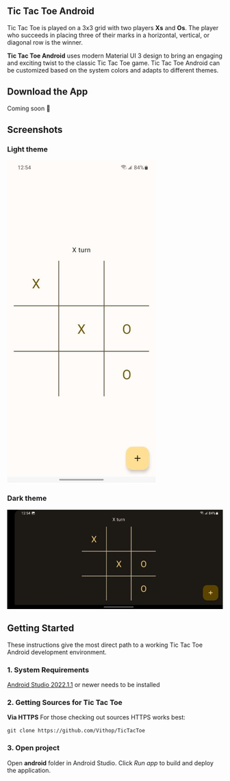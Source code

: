 ## Tic Tac Toe Android
Tic Tac Toe is played on a 3x3 grid with two players **Xs** and **Os**. The player who succeeds in placing three of their marks in a horizontal, vertical, or diagonal row is the winner.
 
**Tic Tac Toe Android** uses modern Material UI 3 design to bring an engaging and exciting twist to the classic Tic Tac Toe game. Tic Tac Toe Android can be customized based on the system colors and adapts to different themes.

## Download the App
Coming soon 🚧

## Screenshots
### Light theme
![Tic Tac Toe Android light theme](screenshots/ScreenshotLight.jpg)

### Dark theme
![Tic Tac Toe Android dark theme landscape](screenshots/ScreenshotDarkLandscape.jpg)

## Getting Started
These instructions give the most direct path to a working Tic Tac Toe Android development environment.

### 1. System Requirements
[Android Studio 2022.1.1](https://developer.android.com/studio) or newer needs to be installed

### 2. Getting Sources for Tic Tac Toe
**Via HTTPS**  For those checking out sources HTTPS works best:

    git clone https://github.com/Vithop/TicTacToe

### 3. Open project
Open **android** folder in Android Studio. Click *Run app* to build and deploy the application.
